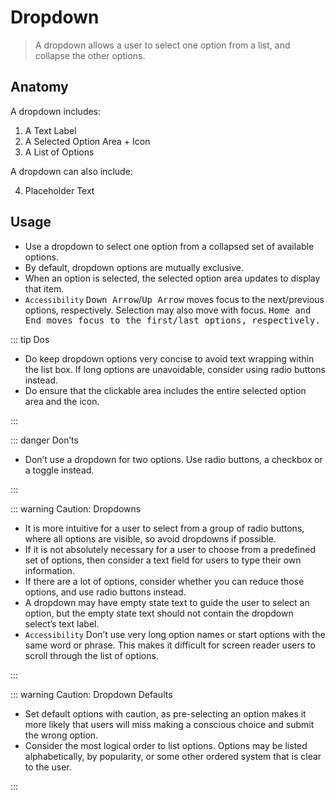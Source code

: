 # Dropdown

> A dropdown allows a user to select one option from a list, and collapse the other options.

## Anatomy

A dropdown includes:

1. A Text Label
2. A Selected Option Area + Icon
3. A List of Options

A dropdown can also include:

4. Placeholder Text

## Usage

- Use a dropdown to select one option from a collapsed set of available options.
- By default, dropdown options are mutually exclusive.
- When an option is selected, the selected option area updates to display that item.
- `Accessibility` <kbd>Down Arrow</kbd>/<kbd>Up Arrow</kbd> moves focus to the next/previous options, respectively. Selection may also move with focus. <kbd>Home</kdb> and <kbd>End</kbd> moves focus to the first/last options, respectively.

::: tip Dos

- Do keep dropdown options very concise to avoid text wrapping within the list box. If long options are unavoidable, consider using radio buttons instead.
- Do ensure that the clickable area includes the entire selected option area and the icon.

:::

::: danger Don’ts

- Don’t use a dropdown for two options. Use radio buttons, a checkbox or a toggle instead.

:::

::: warning Caution: Dropdowns

- It is more intuitive for a user to select from a group of radio buttons, where all options are visible, so avoid dropdowns if possible.
- If it is not absolutely necessary for a user to choose from a predefined set of options, then consider a text field for users to type their own information.
- If there are a lot of options, consider whether you can reduce those options, and use radio buttons instead.
- A dropdown may have empty state text to guide the user to select an option, but the empty state text should not contain the dropdown select’s text label.
- `Accessibility` Don’t use very long option names or start options with the same word or phrase. This makes it difficult for screen reader users to scroll through the list of options.

:::

::: warning Caution: Dropdown Defaults

- Set default options with caution, as pre-selecting an option makes it more likely that users will miss making a conscious choice and submit the wrong option.
- Consider the most logical order to list options. Options may be listed alphabetically, by popularity, or some other ordered system that is clear to the user.

:::
